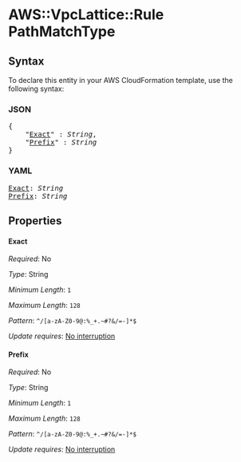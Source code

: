 # AWS::VpcLattice::Rule PathMatchType

## Syntax

To declare this entity in your AWS CloudFormation template, use the following syntax:

### JSON

<pre>
{
    "<a href="#exact" title="Exact">Exact</a>" : <i>String</i>,
    "<a href="#prefix" title="Prefix">Prefix</a>" : <i>String</i>
}
</pre>

### YAML

<pre>
<a href="#exact" title="Exact">Exact</a>: <i>String</i>
<a href="#prefix" title="Prefix">Prefix</a>: <i>String</i>
</pre>

## Properties

#### Exact

_Required_: No

_Type_: String

_Minimum Length_: <code>1</code>

_Maximum Length_: <code>128</code>

_Pattern_: <code>^\/[a-zA-Z0-9@:%_+.~#?&\/=-]*$</code>

_Update requires_: [No interruption](https://docs.aws.amazon.com/AWSCloudFormation/latest/UserGuide/using-cfn-updating-stacks-update-behaviors.html#update-no-interrupt)

#### Prefix

_Required_: No

_Type_: String

_Minimum Length_: <code>1</code>

_Maximum Length_: <code>128</code>

_Pattern_: <code>^\/[a-zA-Z0-9@:%_+.~#?&\/=-]*$</code>

_Update requires_: [No interruption](https://docs.aws.amazon.com/AWSCloudFormation/latest/UserGuide/using-cfn-updating-stacks-update-behaviors.html#update-no-interrupt)

